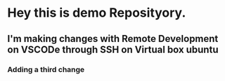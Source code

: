 # Hey this is demo Reposityory.

## I'm making changes with Remote Development on VSCODe through SSH on Virtual box ubuntu
### Adding a third change